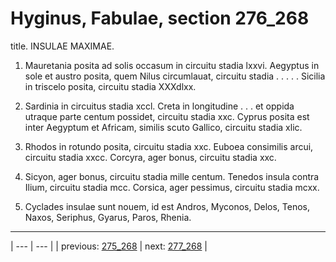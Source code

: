 # Hyginus, Fabulae, section 276_268

title. INSULAE MAXIMAE.



1. Mauretania posita ad solis occasum in circuitu stadia lxxvi. Aegyptus in sole et austro posita, quem Nilus circumlauat, circuitu stadia . . . . . Sicilia in triscelo posita, circuitu stadia ⅩⅩⅩdlxx.



2. Sardinia in circuitus stadia xccl. Creta in longitudine . . . et oppida utraque parte centum possidet, circuitu stadia xxc. Cyprus posita est inter Aegyptum et Africam, similis scuto Gallico, circuitu stadia xlic.



3. Rhodos in rotundo posita, circuitu stadia xxc. Euboea consimilis arcui, circuitu stadia xxcc. Corcyra, ager bonus, circuitu stadia xxc.



4. Sicyon, ager bonus, circuitu stadia mille centum. Tenedos insula contra Ilium, circuitu stadia mcc. Corsica, ager pessimus, circuitu stadia mcxx.



5. Cyclades insulae sunt nouem, id est Andros, Myconos, Delos, Tenos, Naxos, Seriphus, Gyarus, Paros, Rhenia.



---

| --- | --- |
| previous: [275_268](../275_268/) | next: [277_268](../277_268/) |